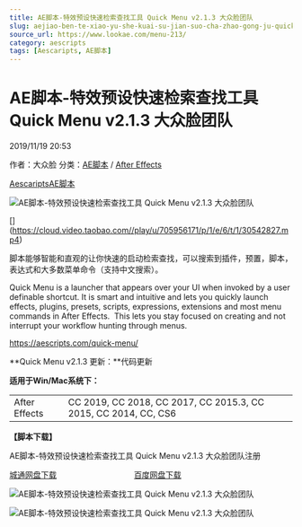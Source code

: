 ```yaml
---
title: AE脚本-特效预设快速检索查找工具 Quick Menu v2.1.3 大众脸团队
slug: aejiao-ben-te-xiao-yu-she-kuai-su-jian-suo-cha-zhao-gong-ju-quick-menu-v2-1-3-da-zhong-lian-tuan-dui
source_url: https://www.lookae.com/menu-213/
category: aescripts
tags: [Aescaripts, AE脚本]
---
```

# AE脚本-特效预设快速检索查找工具 Quick Menu v2.1.3 大众脸团队

2019/11/19 20:53

作者：大众脸
分类：[AE脚本](https://www.lookae.com/after-effects/aescripts/) / [After Effects](https://www.lookae.com/after-effects/)

[Aescaripts](https://www.lookae.com/tag/aescaripts/)[AE脚本](https://www.lookae.com/tag/ae%e8%84%9a%e6%9c%ac/)

![AE脚本-特效预设快速检索查找工具 Quick Menu v2.1.3 大众脸团队](https://www.lookae.com/wp-content/uploads/2019/04/Menu-v2.jpg "AE脚本-特效预设快速检索查找工具 Quick Menu v2.1.3 大众脸团队-LookAE.com")

[﻿[﻿]("https://cloud.video.taobao.com//play/u/705956171/p/1/e/6/t/1/30542827.mp4)](https://cloud.video.taobao.com//play/u/705956171/p/1/e/6/t/1/30542827.mp4)

脚本能够智能和直观的让你快速的启动检索查找，可以搜索到插件，预置，脚本，表达式和大多数菜单命令（支持中文搜索）。

Quick Menu is a launcher that appears over your UI when invoked by a user definable shortcut. It is smart and intuitive and lets you quickly launch effects, plugins, presets, scripts, expressions, extensions and most menu commands in After Effects.  This lets you stay focused on creating and not interrupt your workflow hunting through menus.

https://aescripts.com/quick-menu/

**Quick Menu v2.1.3 更新：**代码更新

**适用于Win/Mac系统下：**

|  |  |
| --- | --- |
| After Effects | CC 2019, CC 2018, CC 2017, CC 2015.3, CC 2015, CC 2014, CC, CS6 |

**【脚本下载】**

AE脚本-特效预设快速检索查找工具 Quick Menu v2.1.3 大众脸团队注册

[城通网盘下载](https://tc5.us/file/680462-408491983)                                   [百度网盘下载](https://pan.baidu.com/s/1M0u1PrPjBoP9P3ntoQh24Q)

![AE脚本-特效预设快速检索查找工具 Quick Menu v2.1.3 大众脸团队](http://aescripts.com/media/catalog/product/q/u/quickmenuinaction_1.gif "AE脚本-特效预设快速检索查找工具 Quick Menu v2.1.3 大众脸团队-LookAE.com")

![AE脚本-特效预设快速检索查找工具 Quick Menu v2.1.3 大众脸团队](http://aescripts.com/media/catalog/product/q/u/quickmenucommands.gif "AE脚本-特效预设快速检索查找工具 Quick Menu v2.1.3 大众脸团队-LookAE.com")
